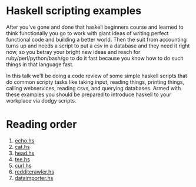 # Haskell scripting examples #

After you've gone and done that haskell beginners course and learned to think
functionally you go to work with giant ideas of writing perfect functional code
and building a better world. Then the suit from accounting turns up and needs a
script to put a csv in a database and they need it right now, so you betray your
bright new ideas and reach for ruby/perl/python/bash/go to do it fast because
you know how to do such things in that language fast.

In this talk we'll be doing a code review of some simple haskell scripts that do
common scripty tasks like taking input, reading things, printing things, calling
webservices, reading csvs, and querying databases. Armed with these examples you
should be prepared to introduce haskell to your workplace via dodgy scripts.

# Reading order #
  1. [echo.hs](src/echo.hs) 
  2. [cat.hs](src/cat.hs)
  3. [head.hs](src/head.hs) 
  4. [tee.hs](src/tee.hs) 
  5. [curl.hs](src/curl.hs) 
  6. [redditcrawler.hs](src/redditcrawler.hs) 
  7. [dataimporter.hs](src/dataimporter.hs)

